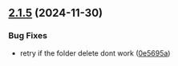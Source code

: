 ## [2.1.5](https://github.com/alemazzo/architect-semantic-release/compare/2.1.4...2.1.5) (2024-11-30)

### Bug Fixes

* retry if the folder delete dont work ([0e5695a](https://github.com/alemazzo/architect-semantic-release/commit/0e5695a62dccdb1d479a8f714727e5364c6fe706))
